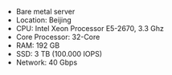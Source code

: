 - Bare metal server
- Location: Beijing
- CPU: Intel Xeon Processor E5-2670, 3.3 Ghz
- Core Processor: 32-Core
- RAM: 192 GB
- SSD: 3 TB (100.000 IOPS)
- Network: 40 Gbps
